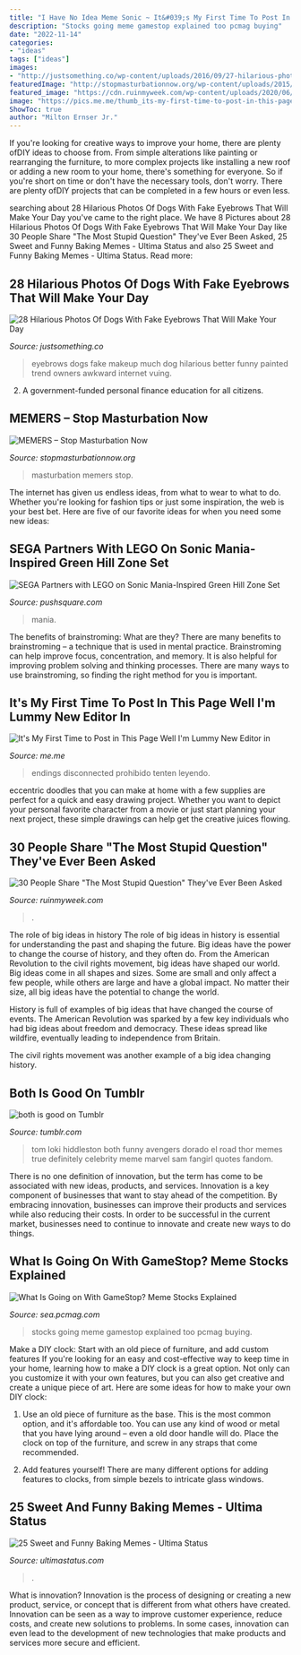```yaml
---
title: "I Have No Idea Meme Sonic ~ It&#039;s My First Time To Post In This Page Well I&#039;m Lummy New Editor In"
description: "Stocks going meme gamestop explained too pcmag buying"
date: "2022-11-14"
categories:
- "ideas"
tags: ["ideas"]
images:
- "http://justsomething.co/wp-content/uploads/2016/09/27-hilarious-photos-of-dogs-with-fake-eyebrows-that-will-make-your-day-so-much-better-10.jpg"
featuredImage: "http://stopmasturbationnow.org/wp-content/uploads/2015/06/facebook_photo_download_615937285191034.jpg"
featured_image: "https://cdn.ruinmyweek.com/wp-content/uploads/2020/06/16124203/stupid-questions.jpg"
image: "https://pics.me.me/thumb_its-my-first-time-to-post-in-this-page-well-9623038.png"
ShowToc: true
author: "Milton Ernser Jr."
---
```



If you're looking for creative ways to improve your home, there are plenty ofDIY ideas to choose from. From simple alterations like painting or rearranging the furniture, to more complex projects like installing a new roof or adding a new room to your home, there's something for everyone. So if you're short on time or don't have the necessary tools, don't worry. There are plenty ofDIY projects that can be completed in a few hours or even less.

	

		
searching about 28 Hilarious Photos Of Dogs With Fake Eyebrows That Will Make Your Day you've came to the right place. We have 8 Pictures about 28 Hilarious Photos Of Dogs With Fake Eyebrows That Will Make Your Day like 30 People Share &quot;The Most Stupid Question&quot; They&#039;ve Ever Been Asked, 25 Sweet and Funny Baking Memes - Ultima Status and also 25 Sweet and Funny Baking Memes - Ultima Status. Read more:
		
    
## 28 Hilarious Photos Of Dogs With Fake Eyebrows That Will Make Your Day

<img loading=lazy src="http://justsomething.co/wp-content/uploads/2016/09/27-hilarious-photos-of-dogs-with-fake-eyebrows-that-will-make-your-day-so-much-better-10.jpg" onerror="this.onerror=null;this.src='https://tse2.mm.bing.net/th?id=OIP.pA7tJWaaxs6BiSO16a9YGQHaFj&amp;pid=15.1';" alt="28 Hilarious Photos Of Dogs With Fake Eyebrows That Will Make Your Day">

_Source: justsomething.co_

>eyebrows dogs fake makeup much dog hilarious better funny painted trend owners awkward internet vuing. 

	

2. A government-funded personal finance education for all citizens.

    
## MEMERS – Stop Masturbation Now

<img loading=lazy src="http://stopmasturbationnow.org/wp-content/uploads/2015/06/facebook_photo_download_615937285191034.jpg" onerror="this.onerror=null;this.src='https://tse3.mm.bing.net/th?id=OIP.RN2vnVFfOjqMoF19A7f8jAHaHa&amp;pid=15.1';" alt="MEMERS – Stop Masturbation Now">

_Source: stopmasturbationnow.org_

>masturbation memers stop. 

	

The internet has given us endless ideas, from what to wear to what to do. Whether you're looking for fashion tips or just some inspiration, the web is your best bet. Here are five of our favorite ideas for when you need some new ideas: 

    
## SEGA Partners With LEGO On Sonic Mania-Inspired Green Hill Zone Set

<img loading=lazy src="https://images.pushsquare.com/85001fa4c84a2/1280x720.jpg" onerror="this.onerror=null;this.src='https://tse3.mm.bing.net/th?id=OIP.V1PfuneCISXdIGC1-XjNqQHaEK&amp;pid=15.1';" alt="SEGA Partners with LEGO on Sonic Mania-Inspired Green Hill Zone Set">

_Source: pushsquare.com_

>mania. 

	

The benefits of brainstroming: What are they?
There are many benefits to brainstroming – a technique that is used in mental practice. Brainstroming can help improve focus, concentration, and memory. It is also helpful for improving problem solving and thinking processes. There are many ways to use brainstroming, so finding the right method for you is important.

    
## It&#039;s My First Time To Post In This Page Well I&#039;m Lummy New Editor In

<img loading=lazy src="https://pics.me.me/thumb_its-my-first-time-to-post-in-this-page-well-9623038.png" onerror="this.onerror=null;this.src='https://tse3.mm.bing.net/th?id=OIP.T_UdD7wxp9CfEuo1Aoxy7QAAAA&amp;pid=15.1';" alt="It&#039;s My First Time to Post in This Page Well I&#039;m Lummy New Editor in">

_Source: me.me_

>endings disconnected prohibido tenten leyendo. 

	

eccentric doodles that you can make at home with a few supplies are perfect for a quick and easy drawing project. Whether you want to depict your personal favorite character from a movie or just start planning your next project, these simple drawings can help get the creative juices flowing.

    
## 30 People Share &quot;The Most Stupid Question&quot; They&#039;ve Ever Been Asked

<img loading=lazy src="https://cdn.ruinmyweek.com/wp-content/uploads/2020/06/16124203/stupid-questions.jpg" onerror="this.onerror=null;this.src='https://tse3.mm.bing.net/th?id=OIP.PZMwISnuR_3AJKk7lLUgVgHaD4&amp;pid=15.1';" alt="30 People Share &quot;The Most Stupid Question&quot; They&#039;ve Ever Been Asked">

_Source: ruinmyweek.com_

>. 

	

The role of big ideas in history
The role of big ideas in history is essential for understanding the past and shaping the future. Big ideas have the power to change the course of history, and they often do. From the American Revolution to the civil rights movement, big ideas have shaped our world.
Big ideas come in all shapes and sizes. Some are small and only affect a few people, while others are large and have a global impact. No matter their size, all big ideas have the potential to change the world.

History is full of examples of big ideas that have changed the course of events. The American Revolution was sparked by a few key individuals who had big ideas about freedom and democracy. These ideas spread like wildfire, eventually leading to independence from Britain.

The civil rights movement was another example of a big idea changing history.

    
## Both Is Good On Tumblr

<img loading=lazy src="https://68.media.tumblr.com/b5433e96be1269e9177676fbafdc7d58/tumblr_mx55usDkqJ1qhvlk1o1_500.jpg" onerror="this.onerror=null;this.src='https://tse2.mm.bing.net/th?id=OIP.V9R_7fXmBfqUB9gSg3ExPAAAAA&amp;pid=15.1';" alt="both is good on Tumblr">

_Source: tumblr.com_

>tom loki hiddleston both funny avengers dorado el road thor memes true definitely celebrity meme marvel sam fangirl quotes fandom. 

	

There is no one definition of innovation, but the term has come to be associated with new ideas, products, and services. Innovation is a key component of businesses that want to stay ahead of the competition. By embracing innovation, businesses can improve their products and services while also reducing their costs. In order to be successful in the current market, businesses need to continue to innovate and create new ways to do things.

    
## What Is Going On With GameStop? Meme Stocks Explained

<img loading=lazy src="https://sm.pcmag.com/t/pcmag_ap/news/w/what-is-go/what-is-going-on-with-gamestop-meme-stocks-explained_wnd8.1200.jpg" onerror="this.onerror=null;this.src='https://tse3.mm.bing.net/th?id=OIP.eAd8VH8z-uUs2vzY-LGCXgHaEK&amp;pid=15.1';" alt="What Is Going on With GameStop? Meme Stocks Explained">

_Source: sea.pcmag.com_

>stocks going meme gamestop explained too pcmag buying. 

	

Make a DIY clock: Start with an old piece of furniture, and add custom features
If you're looking for an easy and cost-effective way to keep time in your home, learning how to make a DIY clock is a great option. Not only can you customize it with your own features, but you can also get creative and create a unique piece of art. Here are some ideas for how to make your own DIY clock:
1. Use an old piece of furniture as the base. This is the most common option, and it's affordable too. You can use any kind of wood or metal that you have lying around – even a old door handle will do. Place the clock on top of the furniture, and screw in any straps that come recommended.

2. Add features yourself! There are many different options for adding features to clocks, from simple bezels to intricate glass windows.

    
## 25 Sweet And Funny Baking Memes - Ultima Status

<img loading=lazy src="https://ultimastatus.com/wp-content/uploads/2021/06/baking-bread-memes.jpg" onerror="this.onerror=null;this.src='https://tse4.mm.bing.net/th?id=OIP.Kk8tjOIExgUl0vtn49nPWAHaF7&amp;pid=15.1';" alt="25 Sweet and Funny Baking Memes - Ultima Status">

_Source: ultimastatus.com_

>. 

	

What is innovation?
Innovation is the process of designing or creating a new product, service, or concept that is different from what others have created. Innovation can be seen as a way to improve customer experience, reduce costs, and create new solutions to problems. In some cases, innovation can even lead to the development of new technologies that make products and services more secure and efficient.


